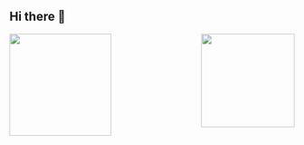 ## Hi there 👋

<div>
  <img  height="180em" src="https://github-readme-stats.vercel.app/api?username=Edu-PCarlos&show_icons=true&theme=dracula&include_all_commits=true&count_private=true"/>
  <img align="right" height="165em" src="https://github-readme-stats.vercel.app/api/top-langs/?username=Edu-PCarlos&layout=compact&langs_count=16&theme=dracula"/>
</div>
